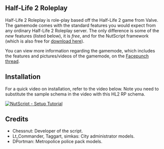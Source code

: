## Half-Life 2 Roleplay ##

Half-Life 2 Roleplay is role-play based off the Half-Life 2 game from Valve. The gamemode comes with the standard features you would expect from any ordinary Half-Life 2 Roleplay server. The only difference is some of the *new* features (listed below), it is *free*, and for the NutScript framework (which is also free for [download here](https://github.com/Chessnut/NutScript)).

You can view more information regarding the gamemode, which includes the features and pictures/videos of the gamemode, on the [Facepunch thread](http://facepunch.com/showthread.php?t=1339163).

## Installation ##
For a quick video on installation, refer to the video below. Note you need to substitute the sample schema in the video with this HL2 RP schema.

[![NutScript - Setup Tutorial](http://img.youtube.com/vi/xVquitzkoVQ/0.jpg)](http://www.youtube.com/watch?v=xVquitzkoVQ)

## Credits ##
- Chessnut: Developer of the script.
- Lt_Commander, Taggart, simkas: City administrator models.
- DPortman: Metropolice police pack models.

